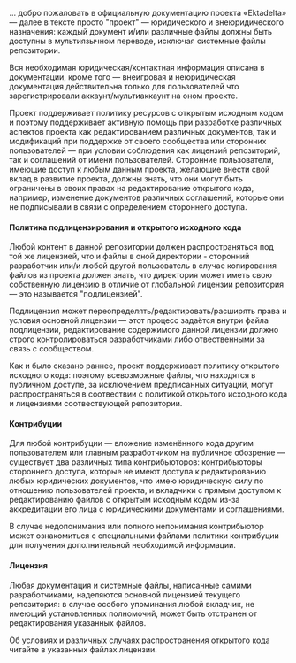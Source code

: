 ... добро пожаловать в официальную документацию проекта «Ektadelta» — далее в тексте просто "проект" — юридического и внеюридического назначения: каждый документ и/или различные файлы должны быть доступны в мультиязычном переводе, исключая системные файлы репозитории.

Вся необходимая юридическая/контактная информация описана в документации, кроме того — внеигровая и неюридическая документация действительна только для пользователей что зарегистрировали аккаунт/мультиаккаунт на оном проекте.

Проект поддерживает политику ресурсов с открытым исходным кодом и поэтому поддерживает активную помощь при разработке различных аспектов проекта как редактированием различных документов, так и модификаций при поддержке от своего сообщества или сторонних пользователей — при условии соблюдения как лицензий репозиторий, так и соглашений от имени пользователей. Сторонние пользователи, имеющие доступ к любым данным проекта, желающие внести свой вклад в развитие проекта, должны знать, что они могут быть ограничены в своих правах на редактирование открытого кода, например, изменение документов различных соглашений, которые они не подписывали в связи с определением стороннего доступа.

#### Политика подлицензирования и открытого исходного кода

Любой контент в данной репозитории должен распространяться под той же лицензией, что и файлы в оной директории - сторонний разработчик или/и любой другой пользователь в случае копирования файлов из проекта должен знать, что директория может иметь свою собственную лицензию в отличие от глобальной лицензии репозитория — это называется "подлицензией".

Подлицензия может переопределять/редактировать/расширять права и условия основной лицензии — этот процесс задаётся внутри файла подлицензии, редактирование содержимого данной лицензии должно строго контролироваться разработчиками либо отвественными за связь с сообществом.

Как и было сказано раннее, проект поддерживает политику открытого исходного кода: поэтому всевозможные файлы, что находятся в публичном доступе, за исключением предписанных ситуаций, могут распространяться в соотвествии с политикой открытого исходного кода и лицензиями соотвествующей репозитории.

#### Контрибуции

Для любой контрибуции — вложение изменённого кода другим пользователем или главным разработчиком на публичное обозрение — существует два различных типа контрибьюторов: контрибьюторы стороннего доступа, которые не имеют доступа к редактированию любых юридических документов, что имею юридическую силу по отношению пользователей проекта, и вкладчики с прямым доступом к редактированию файлов с открытым исходным кодом из-за аккредитации его лица с юридическими документами и соглашениями.

В случае недопонимания или полного непонимания контрибьютор может ознакомиться с специальными файлами политики контрибуции для получения дополнительной необходимой информации.

#### Лицензия

Любая документация и системные файлы, написанные самими разработчиками, наделяются основной лицензией текущего репозитория: в случае особого упоминания любой вкладчик, не имеющий установленных полномочий, может быть отстранен от редактирования указанных файлов.

Об условиях и различных случаях распространения открытого кода читайте в указанных файлах лицензии.
